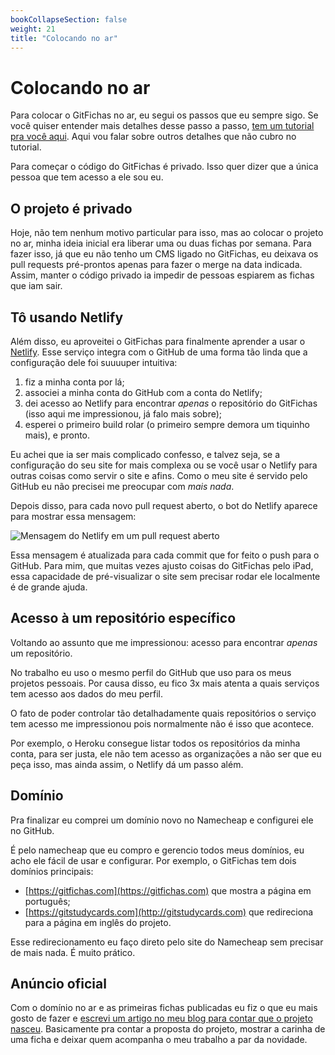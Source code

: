 ```yaml
---
bookCollapseSection: false
weight: 21
title: "Colocando no ar"
---
```


# Colocando no ar

Para colocar o GitFichas no ar, eu segui os passos que eu sempre sigo. Se você quiser entender mais detalhes desse passo a passo, [tem um tutorial pra você aqui](https://jtemporal.com/do-tema-ao-ar/). Aqui vou falar sobre outros detalhes que não cubro no tutorial.

Para começar o código do GitFichas é privado. Isso quer dizer que a única pessoa que tem acesso a ele sou eu.

## O projeto é privado

Hoje, não tem nenhum motivo particular para isso, mas ao colocar o projeto no ar, minha ideia inicial era liberar uma ou duas fichas por semana. Para fazer isso, já que eu não tenho um CMS ligado no GitFichas, eu deixava os pull requests pré-prontos apenas para fazer o merge na data indicada. Assim, manter o código privado ia impedir de pessoas espiarem as fichas que iam sair.

## Tô usando Netlify

Além disso, eu aproveitei o GitFichas para finalmente aprender a usar o [Netlify](https://www.netlify.com). Esse serviço integra com o GitHub de uma forma tão linda que a configuração dele foi suuuuper intuitiva:

1. fiz a minha conta por lá;
2. associei a minha conta do GitHub com a conta do Netlify;
3. dei acesso ao Netlify para encontrar *apenas* o repositório do GitFichas (isso aqui me impressionou, já falo mais sobre);
4. esperei o primeiro build rolar (o primeiro sempre demora um tiquinho mais), e pronto.

Eu achei que ia ser mais complicado confesso, e talvez seja, se a configuração do seu site for mais complexa ou se você usar o Netlify para outras coisas como servir o site e afins. Como o meu site é servido pelo GitHub eu não precisei me preocupar com *mais nada*.

Depois disso, para cada novo pull request aberto, o bot do Netlify aparece para mostrar essa mensagem:

![Mensagem do Netlify em um pull request aberto](https://res.cloudinary.com/jesstemporal/image/upload/v1645814794/dev-diaries/netlify-message-on-pull-request_hgext1.png)

Essa mensagem é atualizada para cada commit que for feito o push para o GitHub. Para mim, que muitas vezes ajusto coisas do GitFichas pelo iPad, essa capacidade de pré-visualizar o site sem precisar rodar ele localmente é de grande ajuda.

## Acesso à um repositório específico

Voltando ao assunto que me impressionou: acesso para encontrar *apenas* um repositório.

No trabalho eu uso o mesmo perfil do GitHub que uso para os meus projetos pessoais. Por causa disso, eu fico 3x mais atenta a quais serviços tem acesso aos dados do meu perfil.

O fato de poder controlar tão detalhadamente quais repositórios o serviço tem acesso me impressionou pois normalmente não é isso que acontece.

Por exemplo, o Heroku consegue listar todos os repositórios da minha conta, para ser justa, ele não tem acesso as organizações a não ser que eu peça isso, mas ainda assim, o Netlify dá um passo além.

## Domínio

Pra finalizar eu comprei um domínio novo no Namecheap e configurei ele no GitHub.

É pelo namecheap que eu compro e gerencio todos meus domínios, eu acho ele fácil de usar e configurar. Por exemplo, o GitFichas tem dois domínios principais:

- [https://gitfichas.com](https://gitfichas.com) que mostra a página em português;
- [https://gitstudycards.com](http://gitstudycards.com) que redireciona para a página em inglês do projeto.

Esse redirecionamento eu faço direto pelo site do Namecheap sem precisar de mais nada. É muito prático.

## Anúncio oficial

Com o domínio no ar e as primeiras fichas publicadas eu fiz o que eu mais gosto de fazer e [escrevi um artigo no meu blog para contar que o projeto nasceu](https://jtemporal.com/conheca-o-gitfichas/). Basicamente pra contar a proposta do projeto, mostrar a carinha de uma ficha e deixar quem acompanha o meu trabalho a par da novidade.